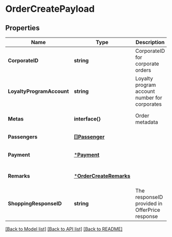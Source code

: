# OrderCreatePayload

## Properties
Name | Type | Description | Notes
------------ | ------------- | ------------- | -------------
**CorporateID** | **string** | CorporateID for corporate orders | [optional] [default to null]
**LoyaltyProgramAccount** | **string** | Loyalty program account number for corporates | [optional] [default to null]
**Metas** | **interface{}** | Order metadata | [optional] [default to null]
**Passengers** | [**[]Passenger**](Passenger.md) |  | [default to null]
**Payment** | [***Payment**](Payment.md) |  | [optional] [default to null]
**Remarks** | [***OrderCreateRemarks**](OrderCreateRemarks.md) |  | [optional] [default to null]
**ShoppingResponseID** | **string** | The responseID provided in OfferPrice response | [default to null]

[[Back to Model list]](../README.md#documentation-for-models) [[Back to API list]](../README.md#documentation-for-api-endpoints) [[Back to README]](../README.md)


